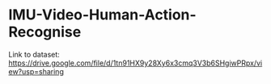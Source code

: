 # IMU-Video-Human-Action-Recognise

Link to dataset: https://drive.google.com/file/d/1tn91HX9y28Xy6x3cmq3V3b6SHgiwPRpx/view?usp=sharing
